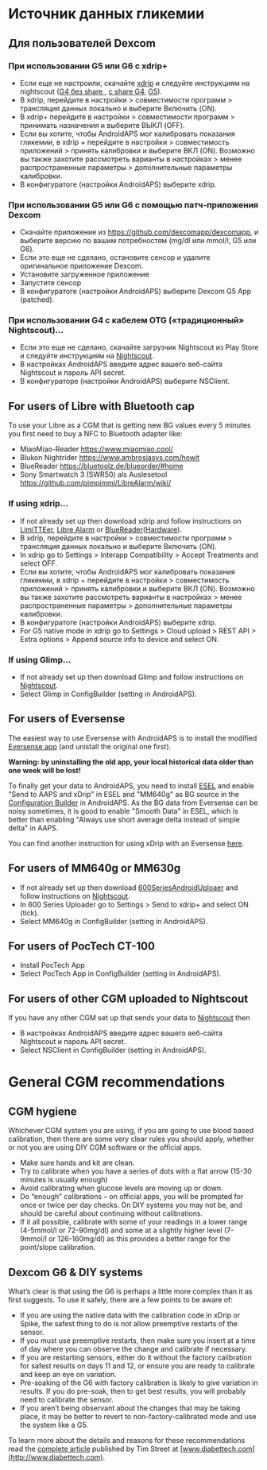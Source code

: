 # Источник данных гликемии

## Для пользователей Dexcom  


### При использовании G5 или G6 с xdrip+  


* Если еще не настроили, скачайте [xdrip](https://github.com/NightscoutFoundation/xDrip) и следуйте инструкциям на nightscout ([G4 без share ](http://www.nightscout.info/wiki/welcome/nightscout-with-xdrip-wireless-bridge), [с share G4](http://www.nightscout.info/wiki/welcome/nightscout-with-xdrip-and-dexcom-share-wireless), [G5](http://www.nightscout.info/wiki/welcome/nightscout-with-xdrip-and-dexcom-share-wireless/xdrip-with-g5-support)).
* В xdrip, перейдите в настройки > совместимости программ > трансляция данных локально и выберите Включить (ON).
* В xdrip+ перейдите в настройки > совместимости программ > принимать назначения и выберите ВЫКЛ (OFF).
* Если вы хотите, чтобы AndroidAPS мог калибровать показания гликемии, в xdrip + перейдите в настройки > совместимость приложений > принять калибровки и выберите ВКЛ (ON). Возможно вы также захотите рассмотреть варианты в настройках > менее распространенные параметры > дополнительные параметры калибровки.
* В конфигуратоге (настройки AndroidAPS) выберите xdrip.

### При использовании G5 или G6 с помощью патч-приложения Dexcom  


* Скачайте приложение из <https://github.com/dexcomapp/dexcomapp>, и выберите версию по вашим потребностям (mg/dl или mmol/l, G5 или G6).
* Если это еще не сделано, остановите сенсор и удалите оригинальное приложение Dexcom.
* Установите загруженное приложение
* Запустите сенсор
* В конфигуратоге (настройки AndroidAPS) выберите Dexcom G5 App (patched).

### При использовании G4 с кабелем OTG («традиционный» Nightscout)…  


* Если это еще не сделано, скачайте загрузчик Nightscout из Play Store и следуйте инструкциям на [Nightscout](http://www.nightscout.info/wiki/welcome/basic-requirements).
* В настройках AndroidAPS введите адрес вашего веб-сайта Nightscout и пароль API secret.
* В конфигураторе (настройки AndroidAPS) выберите NSClient.

## For users of Libre with Bluetooth cap  


To use your Libre as a CGM that is getting new BG values every 5 minutes you first need to buy a NFC to Bluetooth adapter like:

* MiaoMiao-Reader <https://www.miaomiao.cool/>
* Blukon Nightrider <https://www.ambrosiasys.com/howit>
* BlueReader <https://bluetoolz.de/blueorder/#home>
* Sony Smartwatch 3 (SWR50) als Auslesetool <https://github.com/pimpimmi/LibreAlarm/wiki/>

### If using xdrip...  


* If not already set up then download xdrip and follow instructions on [LimiTTEer](https://github.com/JoernL/LimiTTer), [Libre Alarm](https://github.com/pimpimmi/LibreAlarm/wiki) or [BlueReader](https://unendlichkeit.net/wordpress/?p=680&lang=en)([Hardware](https://bluetoolz.de/wordpress/)).
* В xdrip, перейдите в настройки > совместимости программ > трансляция данных локально и выберите Включить (ON).
* In xdrip go to Settings > Interapp Compatibility > Accept Treatments and select OFF.
* Если вы хотите, чтобы AndroidAPS мог калибровать показания гликемии, в xdrip + перейдите в настройки > совместимость приложений > принять калибровки и выберите ВКЛ (ON). Возможно вы также захотите рассмотреть варианты в настройках > менее распространенные параметры > дополнительные параметры калибровки.
* В конфигуратоге (настройки AndroidAPS) выберите xdrip.
* For G5 native mode in xdrip go to Settings > Cloud upload > REST API > Extra options > Append source info to device and select ON.

### If using Glimp...  


* If not already set up then download Glimp and follow instructions on [Nightscout](http://www.nightscout.info/wiki/welcome/nightscout-for-libre).
* Select Glimp in ConfigBuilder (setting in AndroidAPS).

## For users of Eversense  


The easiest way to use Eversense with AndroidAPS is to install the modified [Eversense app](https://github.com/BernhardRo/Esel/blob/master/apk/mod_com.senseonics.gen12androidapp-release.apk) (and unistall the original one first).

**Warning: by uninstalling the old app, your local historical data older than one week will be lost!**

To finally get your data to AndroidAPS, you need to install [ESEL](https://github.com/BernhardRo/Esel/blob/master/apk/esel.apk) and enable "Send to AAPS and xDrip" in ESEL and "MM640g" as BG source in the [Configuration Builder](../Configuration/Config-Builder.md) in AndroidAPS. As the BG data from Eversense can be noisy sometimes, it is good to enable "Smooth Data" in ESEL, which is better than enabling "Always use short average delta instead of simple delta" in AAPS.

You can find another instruction for using xDrip with an Eversense [here](https://github.com/BernhardRo/Esel/tree/master/apk).

## For users of MM640g or MM630g  


* If not already set up then download [600SeriesAndroidUploaer](http://pazaan.github.io/600SeriesAndroidUploader/) and follow instructions on [Nightscout](http://www.nightscout.info/wiki/welcome/nightscout-and-medtronic-640g).
* In 600 Series Uploader go to Settings > Send to xdrip+ and select ON (tick).
* Select MM640g in ConfigBuilder (setting in AndroidAPS).

## For users of PocTech CT-100  


* Install PocTech App
* Select PocTech App in ConfigBuilder (setting in AndroidAPS).

## For users of other CGM uploaded to Nightscout  


If you have any other CGM set up that sends your data to [Nightscout](http://www.nightscout.info) then  


* В настройках AndroidAPS введите адрес вашего веб-сайта Nightscout и пароль API secret.
* Select NSClient in ConfigBuilder (setting in AndroidAPS).

# General CGM recommendations

## CGM hygiene

Whichever CGM system you are using, if you are going to use blood based calibration, then there are some very clear rules you should apply, whether or not you are using DIY CGM software or the official apps.

* Make sure hands and kit are clean.
* Try to calibrate when you have a series of dots with a flat arrow (15-30 minutes is usually enough)
* Avoid calibrating when glucose levels are moving up or down. 
* Do “enough” calibrations – on official apps, you will be prompted for once or twice per day checks. On DIY systems you may not be, and should be careful about continuing without calibrations.
* If it all possible, calibrate with some of your readings in a lower range (4-5mmol/l or 72-90mg/dl) and some at a slightly higher level (7-9mmol/l or 126-160mg/dl) as this provides a better range for the point/slope calibration.

## Dexcom G6 & DIY systems

What’s clear is that using the G6 is perhaps a little more complex than it as first suggests. To use it safely, there are a few points to be aware of:

* If you are using the native data with the calibration code in xDrip or Spike, the safest thing to do is not allow preemptive restarts of the sensor.
* If you must use preemptive restarts, then make sure you insert at a time of day where you can observe the change and calibrate if necessary. 
* If you are restarting sensors, either do it without the factory calibration for safest results on days 11 and 12, or ensure you are ready to calibrate and keep an eye on variation.
* Pre-soaking of the G6 with factory calibration is likely to give variation in results. If you do pre-soak, then to get best results, you will probably need to calibrate the sensor.
* If you aren’t being observant about the changes that may be taking place, it may be better to revert to non-factory-calibrated mode and use the system like a G5.

To learn more about the details and reasons for these recommendations read the [complete article](http://www.diabettech.com/artificial-pancreas/diy-looping-and-cgm/) published by Tim Street at [www.diabettech.com](http://www.diabettech.com).